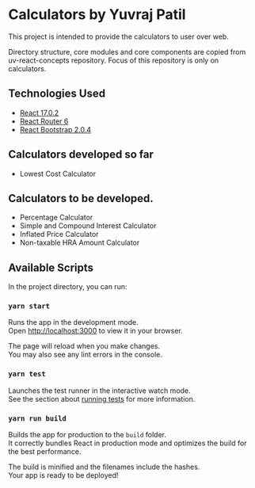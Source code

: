 # Calculators by Yuvraj Patil

This project is intended to provide the calculators to user over web.

Directory structure, core modules and core components are copied from uv-react-concepts repository.
Focus of this repository is only on calculators.

## Technologies Used

- [React 17.0.2](https://reactjs.org/)
- [React Router 6](https://reactrouter.com/)
- [React Bootstrap 2.0.4](https://getbootstrap.com/)

## Calculators developed so far

- Lowest Cost Calculator

## Calculators to be developed.

- Percentage Calculator
- Simple and Compound Interest Calculator
- Inflated Price Calculator
- Non-taxable HRA Amount Calculator

## Available Scripts

In the project directory, you can run:

### `yarn start`

Runs the app in the development mode.\
Open [http://localhost:3000](http://localhost:3000) to view it in your browser.

The page will reload when you make changes.\
You may also see any lint errors in the console.

### `yarn test`

Launches the test runner in the interactive watch mode.\
See the section about [running tests](https://facebook.github.io/create-react-app/docs/running-tests) for more information.

### `yarn run build`

Builds the app for production to the `build` folder.\
It correctly bundles React in production mode and optimizes the build for the best performance.

The build is minified and the filenames include the hashes.\
Your app is ready to be deployed!
